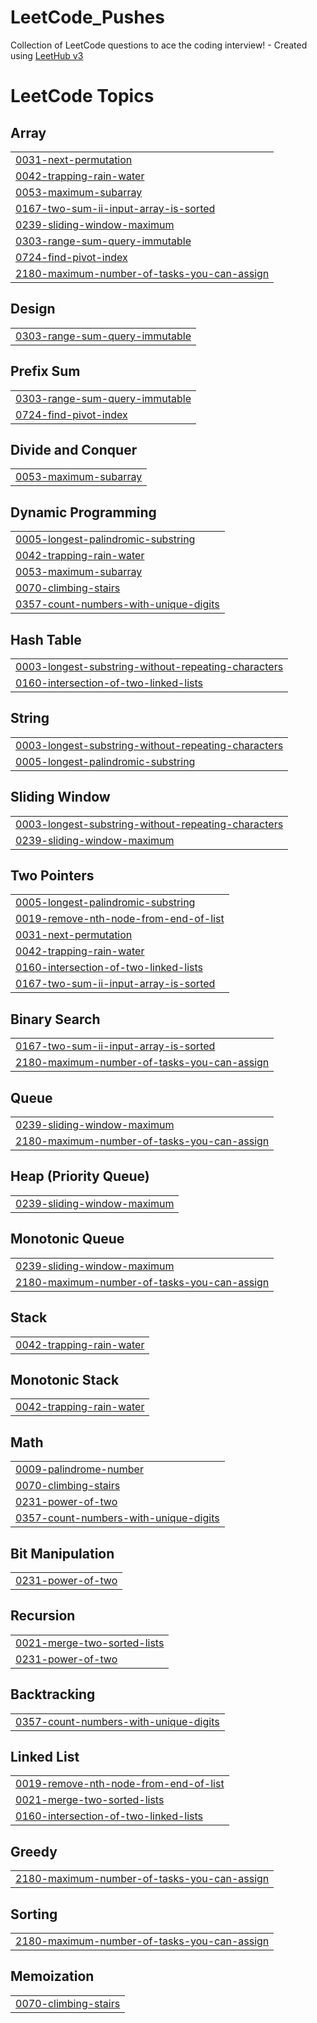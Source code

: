 # LeetCode_Pushes
Collection of LeetCode questions to ace the coding interview! - Created using [LeetHub v3](https://github.com/raphaelheinz/LeetHub-3.0)

<!---LeetCode Topics Start-->
# LeetCode Topics
## Array
|  |
| ------- |
| [0031-next-permutation](https://github.com/sagar-tan/LeetCode_Pushes/tree/master/0031-next-permutation) |
| [0042-trapping-rain-water](https://github.com/sagar-tan/LeetCode_Pushes/tree/master/0042-trapping-rain-water) |
| [0053-maximum-subarray](https://github.com/sagar-tan/LeetCode_Pushes/tree/master/0053-maximum-subarray) |
| [0167-two-sum-ii-input-array-is-sorted](https://github.com/sagar-tan/LeetCode_Pushes/tree/master/0167-two-sum-ii-input-array-is-sorted) |
| [0239-sliding-window-maximum](https://github.com/sagar-tan/LeetCode_Pushes/tree/master/0239-sliding-window-maximum) |
| [0303-range-sum-query-immutable](https://github.com/sagar-tan/LeetCode_Pushes/tree/master/0303-range-sum-query-immutable) |
| [0724-find-pivot-index](https://github.com/sagar-tan/LeetCode_Pushes/tree/master/0724-find-pivot-index) |
| [2180-maximum-number-of-tasks-you-can-assign](https://github.com/sagar-tan/LeetCode_Pushes/tree/master/2180-maximum-number-of-tasks-you-can-assign) |
## Design
|  |
| ------- |
| [0303-range-sum-query-immutable](https://github.com/sagar-tan/LeetCode_Pushes/tree/master/0303-range-sum-query-immutable) |
## Prefix Sum
|  |
| ------- |
| [0303-range-sum-query-immutable](https://github.com/sagar-tan/LeetCode_Pushes/tree/master/0303-range-sum-query-immutable) |
| [0724-find-pivot-index](https://github.com/sagar-tan/LeetCode_Pushes/tree/master/0724-find-pivot-index) |
## Divide and Conquer
|  |
| ------- |
| [0053-maximum-subarray](https://github.com/sagar-tan/LeetCode_Pushes/tree/master/0053-maximum-subarray) |
## Dynamic Programming
|  |
| ------- |
| [0005-longest-palindromic-substring](https://github.com/sagar-tan/LeetCode_Pushes/tree/master/0005-longest-palindromic-substring) |
| [0042-trapping-rain-water](https://github.com/sagar-tan/LeetCode_Pushes/tree/master/0042-trapping-rain-water) |
| [0053-maximum-subarray](https://github.com/sagar-tan/LeetCode_Pushes/tree/master/0053-maximum-subarray) |
| [0070-climbing-stairs](https://github.com/sagar-tan/LeetCode_Pushes/tree/master/0070-climbing-stairs) |
| [0357-count-numbers-with-unique-digits](https://github.com/sagar-tan/LeetCode_Pushes/tree/master/0357-count-numbers-with-unique-digits) |
## Hash Table
|  |
| ------- |
| [0003-longest-substring-without-repeating-characters](https://github.com/sagar-tan/LeetCode_Pushes/tree/master/0003-longest-substring-without-repeating-characters) |
| [0160-intersection-of-two-linked-lists](https://github.com/sagar-tan/LeetCode_Pushes/tree/master/0160-intersection-of-two-linked-lists) |
## String
|  |
| ------- |
| [0003-longest-substring-without-repeating-characters](https://github.com/sagar-tan/LeetCode_Pushes/tree/master/0003-longest-substring-without-repeating-characters) |
| [0005-longest-palindromic-substring](https://github.com/sagar-tan/LeetCode_Pushes/tree/master/0005-longest-palindromic-substring) |
## Sliding Window
|  |
| ------- |
| [0003-longest-substring-without-repeating-characters](https://github.com/sagar-tan/LeetCode_Pushes/tree/master/0003-longest-substring-without-repeating-characters) |
| [0239-sliding-window-maximum](https://github.com/sagar-tan/LeetCode_Pushes/tree/master/0239-sliding-window-maximum) |
## Two Pointers
|  |
| ------- |
| [0005-longest-palindromic-substring](https://github.com/sagar-tan/LeetCode_Pushes/tree/master/0005-longest-palindromic-substring) |
| [0019-remove-nth-node-from-end-of-list](https://github.com/sagar-tan/LeetCode_Pushes/tree/master/0019-remove-nth-node-from-end-of-list) |
| [0031-next-permutation](https://github.com/sagar-tan/LeetCode_Pushes/tree/master/0031-next-permutation) |
| [0042-trapping-rain-water](https://github.com/sagar-tan/LeetCode_Pushes/tree/master/0042-trapping-rain-water) |
| [0160-intersection-of-two-linked-lists](https://github.com/sagar-tan/LeetCode_Pushes/tree/master/0160-intersection-of-two-linked-lists) |
| [0167-two-sum-ii-input-array-is-sorted](https://github.com/sagar-tan/LeetCode_Pushes/tree/master/0167-two-sum-ii-input-array-is-sorted) |
## Binary Search
|  |
| ------- |
| [0167-two-sum-ii-input-array-is-sorted](https://github.com/sagar-tan/LeetCode_Pushes/tree/master/0167-two-sum-ii-input-array-is-sorted) |
| [2180-maximum-number-of-tasks-you-can-assign](https://github.com/sagar-tan/LeetCode_Pushes/tree/master/2180-maximum-number-of-tasks-you-can-assign) |
## Queue
|  |
| ------- |
| [0239-sliding-window-maximum](https://github.com/sagar-tan/LeetCode_Pushes/tree/master/0239-sliding-window-maximum) |
| [2180-maximum-number-of-tasks-you-can-assign](https://github.com/sagar-tan/LeetCode_Pushes/tree/master/2180-maximum-number-of-tasks-you-can-assign) |
## Heap (Priority Queue)
|  |
| ------- |
| [0239-sliding-window-maximum](https://github.com/sagar-tan/LeetCode_Pushes/tree/master/0239-sliding-window-maximum) |
## Monotonic Queue
|  |
| ------- |
| [0239-sliding-window-maximum](https://github.com/sagar-tan/LeetCode_Pushes/tree/master/0239-sliding-window-maximum) |
| [2180-maximum-number-of-tasks-you-can-assign](https://github.com/sagar-tan/LeetCode_Pushes/tree/master/2180-maximum-number-of-tasks-you-can-assign) |
## Stack
|  |
| ------- |
| [0042-trapping-rain-water](https://github.com/sagar-tan/LeetCode_Pushes/tree/master/0042-trapping-rain-water) |
## Monotonic Stack
|  |
| ------- |
| [0042-trapping-rain-water](https://github.com/sagar-tan/LeetCode_Pushes/tree/master/0042-trapping-rain-water) |
## Math
|  |
| ------- |
| [0009-palindrome-number](https://github.com/sagar-tan/LeetCode_Pushes/tree/master/0009-palindrome-number) |
| [0070-climbing-stairs](https://github.com/sagar-tan/LeetCode_Pushes/tree/master/0070-climbing-stairs) |
| [0231-power-of-two](https://github.com/sagar-tan/LeetCode_Pushes/tree/master/0231-power-of-two) |
| [0357-count-numbers-with-unique-digits](https://github.com/sagar-tan/LeetCode_Pushes/tree/master/0357-count-numbers-with-unique-digits) |
## Bit Manipulation
|  |
| ------- |
| [0231-power-of-two](https://github.com/sagar-tan/LeetCode_Pushes/tree/master/0231-power-of-two) |
## Recursion
|  |
| ------- |
| [0021-merge-two-sorted-lists](https://github.com/sagar-tan/LeetCode_Pushes/tree/master/0021-merge-two-sorted-lists) |
| [0231-power-of-two](https://github.com/sagar-tan/LeetCode_Pushes/tree/master/0231-power-of-two) |
## Backtracking
|  |
| ------- |
| [0357-count-numbers-with-unique-digits](https://github.com/sagar-tan/LeetCode_Pushes/tree/master/0357-count-numbers-with-unique-digits) |
## Linked List
|  |
| ------- |
| [0019-remove-nth-node-from-end-of-list](https://github.com/sagar-tan/LeetCode_Pushes/tree/master/0019-remove-nth-node-from-end-of-list) |
| [0021-merge-two-sorted-lists](https://github.com/sagar-tan/LeetCode_Pushes/tree/master/0021-merge-two-sorted-lists) |
| [0160-intersection-of-two-linked-lists](https://github.com/sagar-tan/LeetCode_Pushes/tree/master/0160-intersection-of-two-linked-lists) |
## Greedy
|  |
| ------- |
| [2180-maximum-number-of-tasks-you-can-assign](https://github.com/sagar-tan/LeetCode_Pushes/tree/master/2180-maximum-number-of-tasks-you-can-assign) |
## Sorting
|  |
| ------- |
| [2180-maximum-number-of-tasks-you-can-assign](https://github.com/sagar-tan/LeetCode_Pushes/tree/master/2180-maximum-number-of-tasks-you-can-assign) |
## Memoization
|  |
| ------- |
| [0070-climbing-stairs](https://github.com/sagar-tan/LeetCode_Pushes/tree/master/0070-climbing-stairs) |
<!---LeetCode Topics End-->